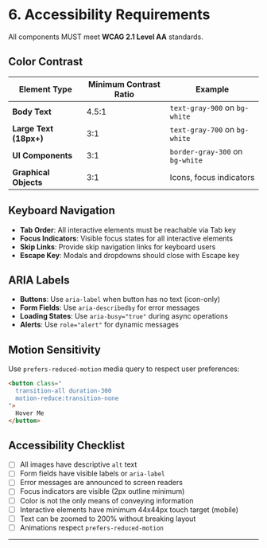 # 6. Accessibility Requirements

All components MUST meet **WCAG 2.1 Level AA** standards.

## Color Contrast

| Element Type | Minimum Contrast Ratio | Example |
|--------------|------------------------|---------|
| **Body Text** | 4.5:1 | `text-gray-900` on `bg-white` |
| **Large Text (18px+)** | 3:1 | `text-gray-700` on `bg-white` |
| **UI Components** | 3:1 | `border-gray-300` on `bg-white` |
| **Graphical Objects** | 3:1 | Icons, focus indicators |

## Keyboard Navigation

- **Tab Order**: All interactive elements must be reachable via Tab key
- **Focus Indicators**: Visible focus states for all interactive elements
- **Skip Links**: Provide skip navigation links for keyboard users
- **Escape Key**: Modals and dropdowns should close with Escape key

## ARIA Labels

- **Buttons**: Use `aria-label` when button has no text (icon-only)
- **Form Fields**: Use `aria-describedby` for error messages
- **Loading States**: Use `aria-busy="true"` during async operations
- **Alerts**: Use `role="alert"` for dynamic messages

## Motion Sensitivity

Use `prefers-reduced-motion` media query to respect user preferences:

```html
<button class="
  transition-all duration-300
  motion-reduce:transition-none
">
  Hover Me
</button>
```

## Accessibility Checklist

- [ ] All images have descriptive `alt` text
- [ ] Form fields have visible labels or `aria-label`
- [ ] Error messages are announced to screen readers
- [ ] Focus indicators are visible (2px outline minimum)
- [ ] Color is not the only means of conveying information
- [ ] Interactive elements have minimum 44x44px touch target (mobile)
- [ ] Text can be zoomed to 200% without breaking layout
- [ ] Animations respect `prefers-reduced-motion`

---
